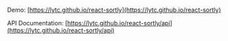 Demo: [https://lytc.github.io/react-sortly](https://lytc.github.io/react-sortly)

API Documentation: [https://lytc.github.io/react-sortly/api](https://lytc.github.io/react-sortly/api)